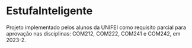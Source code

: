 # EstufaInteligente
Projeto implementado pelos alunos da UNIFEI como requisito parcial para aprovação nas disciplinas: COM212, COM222, COM241 e COM242, em 2023-2.
